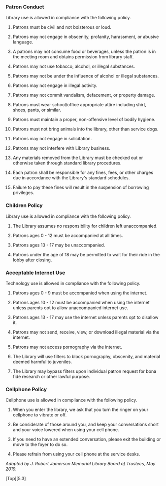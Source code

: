 ### Patron Conduct
Library use is allowed in compliance with the following policy.

1. Patrons must be civil and not boisterous or loud.

2. Patrons may not engage in obscenity, profanity, harassment, or abusive language.

3. A patrons may not consume food or beverages, unless the patron is in the meeting room and obtains permission from library staff.

4. Patrons may not use tobacco, alcohol, or illegal substances.

5. Patrons may not be under the influence of alcohol or illegal substances.

6. Patrons may not engage in illegal activity.

7. Patrons may not commit vandalism, defacement, or property damage.

8. Patrons must wear school/office appropriate attire including shirt, shoes, pants, or similar.

9. Patrons must maintain a proper, non-offensive level of bodily hygiene.

10. Patrons must not bring animals into the library, other than service dogs.

11. Patrons may not engage in solicitation.

12. Patrons may not interfere with Library business.

13. Any materials removed from the Library must be checked out or otherwise taken through standard library procedures.

14. Each patron shall be responsible for any fines, fees, or other charges due in accordance with the Library's standard schedules.

15. Failure to pay these fines will result in the suspension of borrowing privileges.

### Children Policy
Library use is allowed in compliance with the following policy.

1. The Library assumes no responsibility for children left unaccompanied.

2. Patrons ages 0 - 12 must be accompanied at all times.

3. Patrons ages 13 - 17 may be unaccompanied.

4. Patrons under the age of 18 may be permitted to wait for their ride in the lobby after closing.

### Acceptable Internet Use
Technology use is allowed in compliance with the following policy.

1. Patrons ages 0 - 9 must be accompanied when using the internet.

2. Patrons ages 10 - 12 must be accompanied when using the internet unless parents opt to allow unaccompanied internet use.

2. Patrons ages 13 - 17 may use the internet unless parents opt to disallow it.

3. Patrons may not send, receive, view, or download illegal material via the internet.

4. Patrons may not access pornography via the internet.

5. The Library will use filters to block pornography, obscenity, and material deemed harmful to juveniles.

6. The Library may bypass filters upon individual patron request for bona fide research or other lawful purpose.

### Cellphone Policy
Cellphone use is allowed in compliance with the following policy.

1. When you enter the library, we ask that you turn the ringer on your cellphone to vibrate or off.

2. Be considerate of those around you, and keep your conversations short and your voice lowered when using your cell phone.

3. If you need to have an extended conversation, please exit the building or move to the foyer to do so.

4. Please refrain from using your cell phone at the service desks.


*Adopted by J. Robert Jamerson Memorial Library Board of Trustees, May 2019.*

[Top][5.3]
